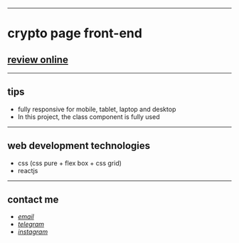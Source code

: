 
---

# crypto page front-end
## [review online](https://mohammad-zeynali.github.io/crypto-project/)

---
## tips

* fully responsive for mobile, tablet, laptop and desktop
* In this project, the class component is fully used

---
## web development technologies 
* css (css pure + flex box + css grid)
* reactjs 
---
## contact me
* *[email](mailto:051.mhmdzynaly977@gmail.com)*
* *[telegram](https://t.me/zeynali2003/)*
* *[instagram](https://instagram.com/zeynali2003/)*


